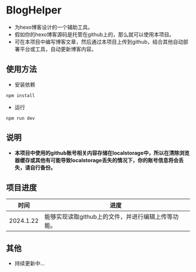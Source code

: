 # BlogHelper

- 为hexo博客设计的一个辅助工具。
- 假如你的hexo博客源码是托管在github上的，那么就可以使用本项目。
- 可在本项目中编写博客文章，然后通过本项目上传到github，结合其他自动部署平台或工具，自动更新博客内容。

##  使用方法

- 安装依赖

```
npm install
```

- 运行


```
npm run dev
```

## 说明

- **本项目中使用的github账号相关内容存储在localstorage中，所以在清除浏览器缓存或其他有可能导致localstorage丢失的情况下，你的账号信息将会丢失，请自行备份。**

## 项目进度

| 时间        | 进度                           |
|-----------|------------------------------|
| 2024.1.22 | 能够实现读取github上的文件，并进行编辑上传等功能。 |

## 其他

- 持续更新中...